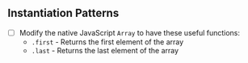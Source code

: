 ## Instantiation Patterns
* [ ] Modify the native JavaScript `Array` to have these useful functions:
  * `.first` - Returns the first element of the array
  * `.last` - Returns the last element of the array

